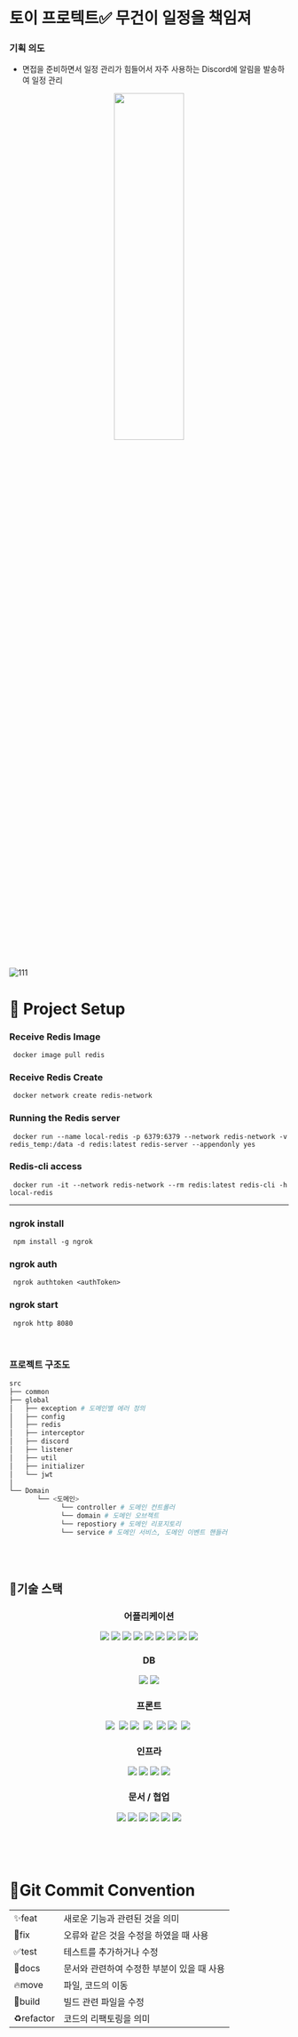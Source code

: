 # 토이 프로텍트✅ 무건이 일정을 책임져
### 기획 의도 
- 면접을 준비하면서 일정 관리가 힘들어서 자주 사용하는 Discord에 알림을 발송하여 일정 관리

<p align="center">
<img src="https://user-images.githubusercontent.com/103854287/235309250-b7006f41-c3ac-4338-93b1-ab52073d96f4.png" style="width: 50%; height: 40%;" />
</p>

![111](https://user-images.githubusercontent.com/103854287/236692739-a1d0ce86-1c39-4124-adcf-06b82dfb6755.png)



# 🐣 Project Setup
### Receive Redis Image
```
 docker image pull redis
```
### Receive Redis Create
```
 docker network create redis-network
```
### Running the Redis server
```
 docker run --name local-redis -p 6379:6379 --network redis-network -v redis_temp:/data -d redis:latest redis-server --appendonly yes
```
### Redis-cli access
```
 docker run -it --network redis-network --rm redis:latest redis-cli -h local-redis
```
---
### ngrok install
```
 npm install -g ngrok
```
### ngrok auth
```
 ngrok authtoken <authToken>
```
### ngrok start
```
 ngrok http 8080
```

<br>


### 프로젝트 구조도
```bash
src
├── common   
├── global 
│   ├── exception # 도메인별 에러 정의
│   ├── config
│   ├── redis
│   ├── interceptor
│   ├── discord
│   ├── listener
│   ├── util
│   ├── initializer
│   └── jwt 
│ 
└── Domain   
       └── <도메인>  
             └── controller # 도메인 컨트롤러
             └── domain # 도메인 오브젝트
             └── repostiory # 도메인 리포지토리
             └── service # 도메인 서비스, 도메인 이벤트 핸들러
```

<br>
<br>

## 👨‍기술 스택

<h3 align="center">어플리케이션</h3>

<p align="center">

<img src="https://img.shields.io/badge/Java 11-008FC7?style=for-the-badge&logo=Java&logoColor=white"/>
<img src="https://img.shields.io/badge/spring 2.7.9-%236DB33F.svg?style=for-the-badge&logo=spring&logoColor=white"/>
<img src="https://img.shields.io/badge/Spring Security-6DB33F?style=for-the-badge&logo=Spring Security&logoColor=white"/>
<img src="https://img.shields.io/badge/Spring Data JPA-6DB33F?style=for-the-badge&logo=JPA&logoColor=white"/>

<img src="https://img.shields.io/badge/-QueryDSL-blue?style=for-the-badge"/>
<img src="https://img.shields.io/badge/Gradle-02303A?style=for-the-badge&logo=Gradle&logoColor=white"/>
<img src="https://img.shields.io/badge/Junit-25A162?style=for-the-badge&logo=Junit5&logoColor=white"/>

<img src="https://img.shields.io/badge/Mockito-FF9900?style=for-the-badge&logo=Mockito&logoColor=white"/>
<img src="https://img.shields.io/badge/JSON Web Tokens-000000?style=for-the-badge&logo=JSON Web Tokens&logoColor=white"/>

</p>


<h3 align="center">DB</h3>

<p align="center">  
<img src="https://img.shields.io/badge/mysql-%2300f.svg?style=for-the-badge&logo=mysql&logoColor=white"/>
<img src="https://img.shields.io/badge/redis-%23DD0031.svg?style=for-the-badge&logo=redis&logoColor=white"/>

</p>

<h3 align="center">프론트</h3>

<p align="center">
  <img src="https://img.shields.io/badge/Vue.js-4FC08D?style=for-the-badge&logo=Vue.js&logoColor=ffffff"/>&nbsp  
<img src="https://img.shields.io/badge/Vite-646CFF?style=for-the-badge&logo=Vite&logoColor=FFDA44"/>
  <img src="https://img.shields.io/badge/Axios-6028e0?style=for-the-badge&logo=Axios&logoColor=ffffff"/>&nbsp
  <img src="https://img.shields.io/badge/Vuex-1678e0?style=for-the-badge&logo=Vuex&logoColor=ffffff"/>&nbsp  
  <img src="https://img.shields.io/badge/npm-CB3837?style=for-the-badge&logo=NPM&logoColor=ffffff"/>
  <img src="https://img.shields.io/badge/Prettier-373338?style=for-the-badge&logo=Prettier&logoColor=ffffff"/>&nbsp 
  <img src="https://img.shields.io/badge/ESLint-4B32C3?style=for-the-badge&logo=ESLint&logoColor=ffffff"/>&nbsp 
</p>

<h3 align="center">인프라</h3>

<p align="center">   

<img src="https://img.shields.io/badge/Jenkins-D24939?style=for-the-badge&logo=Jenkins&logoColor=white"/>
<img src="https://img.shields.io/badge/docker-%230db7ed.svg?style=for-the-badge&logo=docker&logoColor=white"/>
<img src="https://img.shields.io/badge/Amazon EC2-FF9900?style=for-the-badge&logo=Amazon EC2&logoColor=white"/>
<img src="https://img.shields.io/badge/Amazon RDS-527FFF?style=for-the-badge&logo=Amazon RDS&logoColor=white"/>

</p>

<h3 align="center">문서 / 협업</h3>

<p align="center">   

<img src="https://img.shields.io/badge/swagger-85EA2D?style=for-the-badge&logo=swagger&logoColor=white"/>
<img src="https://img.shields.io/badge/Notion-000000?style=for-the-badge&logo=Notion&logoColor=white"/>
<img src="https://img.shields.io/badge/Git-F05032.svg?style=for-the-badge&logo=Git&logoColor=white"/>
<img src="https://img.shields.io/badge/GitHub-181717.svg?style=for-the-badge&logo=GitHub&logoColor=white"/>
<img src="https://img.shields.io/badge/Slack-4A154B?style=for-the-badge&logo=Slack&logoColor=white"/>
<img src="https://img.shields.io/badge/Postman-FF6C37.svg?style=for-the-badge&logo=Postman&logoColor=white"/>

</p>


<br>

<br>
<br>

# 🐌Git Commit Convention
<table>
  <tr>
    <td>
         ✨feat
    </td>
     <td>
        새로운 기능과 관련된 것을 의미
    </td>
  </tr>
  <tr>
    <td>
         🐛fix
    </td>
     <td>
        오류와 같은 것을 수정을 하였을 때 사용
    </td>
  </tr>
   <tr>
    <td>
         ✅test
    </td>
     <td>
        테스트를 추가하거나 수정
    </td>
  </tr>
  <tr>
    <td>
         📝docs
    </td>
     <td>
        문서와 관련하여 수정한 부분이 있을 때 사용
    </td>
  </tr>
    <tr>
    <td>
         🔥move
    </td>
     <td>
        파일, 코드의 이동
    </td>
  </tr>
    <tr>
    <td>
         💚build
    </td>
     <td>
         빌드 관련 파일을 수정
    </td>
  </tr>
    <tr>
    <td>
         ♻️refactor
    </td>
     <td>
       코드의 리팩토링을 의미
    </td>
  </tr>
</table>

<br>
